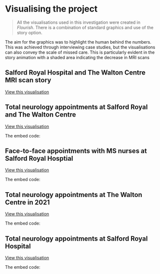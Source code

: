<html lang="en">
 
 <h1> Visualising the project </h1>
 
 <blockquote> All the visualisations used in this investigation were created in <i>Flourish</i>. There is a combination of standard graphics and use of the story option. </blockquote>
 
 <p> The aim for the graphics was to highlight the human behind the numbers. This was achieved through interviewing case studies, but the visualisations can also convey the scale of missed care. This is particularly evident in the story animation with a shaded area indicating the decrease in MRI scans </p>
 
 <h2> Salford Royal Hospital and The Walton Centre MRI scan story </h2>
 
 <a href="https://public.flourish.studio/story/807759/">View this visualisation </a>
 
 <div class="flourish-embed" data-src="story/807759"><script src="https://public.flourish.studio/resources/embed.js"></script></div>
 
<h2> Total neurology appointments at Salford Royal and The Walton Centre </h2>

<a href="https://public.flourish.studio/visualisation/5679628/">View this visualisation</a>

The embed code: <div class="flourish-embed flourish-chart" data-src="visualisation/5679628"><script src="https://public.flourish.studio/resources/embed.js"></script></div>


<h2> Face-to-face appointments with MS nurses at Salford Royal Hosptial </h2>

<a href="https://public.flourish.studio/visualisation/5669345/">View this visualisation </a>

The embed code: <div class="flourish-embed flourish-chart" data-src="visualisation/5669345"><script src="https://public.flourish.studio/resources/embed.js"></script></div> 


<h2> Total neurology appointments at The Walton Centre in 2021 </h2>

<a href="https://public.flourish.studio/visualisation/5990895/">View this visualisation</a>

The embed code: <div class="flourish-embed flourish-chart" data-src="visualisation/5990895"><script src="https://public.flourish.studio/resources/embed.js"></script></div>

<h2> Total neurology appointments at Salford Royal Hospital </h2>

<a href="https://public.flourish.studio/visualisation/6044639/"> View this visualisation </a>

The embed code: <div class="flourish-embed flourish-chart" data-src="visualisation/6044639"><script src="https://public.flourish.studio/resources/embed.js"></script></div>
